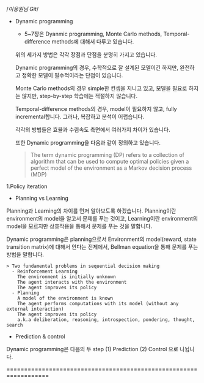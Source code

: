 /*이웅원님 Git*/

- Dynamic programming

  - 5~7장은 Dyanmic programming, Monte Carlo methods, Temporal-difference methods에 대해서 다루고 있습니다.

  위의 세가지 방법은 각각 장점과 단점을 분명히 가지고 있습니다.

  Dynamic programming의 경우, 수학적으로 잘 설계된 모델이긴 하지만, 완전하고 정확한 모델이 필수적이라는 단점이 있습니다.

  Monte Carlo methods의 경우 simple한 컨셉을 지니고 있고, 모델을 필요로 하지는 않지만, step-by-step 학습에는 적절하지 않습니다.

  Temporal-difference methods의 경우, model이 필요하지 않고, fully incremental합니다. 그러나, 복잡하고 분석이 어렵습니다.

  각각의 방법들은 효율과 수렴속도 측면에서 여러가지 차이가 있습니다.

  또한 Dynamic programming을 다음과 같이 정의하고 있습니다.
    > The term dynamic programming (DP) refers to a collection of algorithm that can be used to compute optimal policies given a perfect model of the environment as a Markov decision process (MDP)


1.Policy iteration

  - Planning vs Learning

  Planning과 Learning의 차이를 먼저 알아보도록 하겠습니다.
  Planning이란 environment의 model을 알고서 문제를 푸는 것이고, Learning이란 environment의 model을 모르지만 상호작용을 통해서 문제를 푸는 것을 말합니다.

  Dynamic programming은 planning으로서 Environment의 model(reward, state transition matrix)에 대해서 안다는 전제에서, Bellman equation을 통해 문제를 푸는 방법을 말합니다.


    > Two fundamental problems in sequential decision making
      - Reinforcement Learning
        The environment is initially unknown
        The agent interacts with the environment
        The agent improves its policy
      - Planning
        A model of the environment is known
        The agent performs computations with its model (without any external interaction)
        The agent improves its policy
        a.k.a deliberation, reasoning, introspection, pondering, thought, search

  - Prediction & control

  Dynamic programming은 다음의 두 step (1) Prediction (2) Control 으로 나뉩니다.

==================================================================
